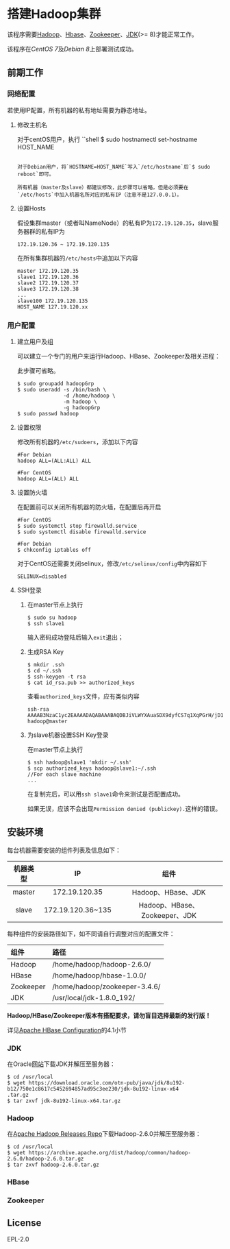 
# 搭建Hadoop集群

该程序需要[Hadoop]、[Hbase]、[Zookeeper]、[JDK](>= 8)才能正常工作。

该程序在*CentOS 7*及*Debian 8*上部署测试成功。

## 前期工作
### 网络配置

若使用IP配置，所有机器的私有地址需要为静态地址。
1. 修改主机名

    对于centOS用户，执行
    ``shell
    $ sudo hostnamectl set-hostname HOST_NAME
    ```
    
    对于Debian用户，将`HOSTNAME=HOST_NAME`写入`/etc/hostname`后`$ sudo reboot`即可。
    
    所有机器（master及slave）都建议修改，此步骤可以省略，但是必须要在`/etc/hosts`中加入机器名所对应的私有IP（注意不是127.0.0.1）。
   
2. 设置Hosts

    假设集群master（或者叫NameNode）的私有IP为`172.19.120.35`，slave服务器群的私有IP为

    ```
    172.19.120.36 ~ 172.19.120.135
    ```
    
    在所有集群机器的`/etc/hosts`中追加以下内容
    ```
    master 172.19.120.35
    slave1 172.19.120.36
    slave2 172.19.120.37
    slave3 172.19.120.38
    ...
    slave100 172.19.120.135
    HOST_NAME 127.19.120.xx
    ```
    
### 用户配置

1. 建立用户及组

    可以建立一个专门的用户来运行Hadoop、HBase、Zookeeper及相关进程：
    
    此步骤可省略。
    ```shell
    $ sudo groupadd hadoopGrp
    $ sudo useradd -s /bin/bash \
                   -d /home/hadoop \
                   -m hadoop \
                   -g hadoopGrp
    $ sudo passwd hadoop
    ```
    
2. 设置权限
    
    修改所有机器的`/etc/sudoers`，添加以下内容
    ```
    #For Debian
    hadoop ALL=(ALL:ALL) ALL
    
    #For CentOS
    hadoop ALL=(ALL) ALL
    ```
    
3. 设置防火墙

    在配置前可以关闭所有机器的防火墙，在配置后再开启
    
    ```shell
    #For CentOS
    $ sudo systemctl stop firewalld.service
    $ sudo systemctl disable firewalld.service
    
    #For Debian
    $ chkconfig iptables off
    ```
    
    对于CentOS还需要关闭selinux，修改`/etc/selinux/config`中内容如下
    ```
    SELINUX=disabled
    ```
    
4. SSH登录
    
    1. 在master节点上执行
    
        ```shell
        $ sudo su hadoop
        $ ssh slave1
        ```
        输入密码成功登陆后输入`exit`退出；
        
    2. 生成RSA Key
    
        ```shell
        $ mkdir .ssh
        $ cd ~/.ssh
        $ ssh-keygen -t rsa
        $ cat id_rsa.pub >> authorized_keys
        ```
        查看`authorized_keys`文件，应有类似内容
        ```
        ssh-rsa AAAAB3NzaC1yc2EAAAADAQABAAABAQDBJiVLWYXAuaSDX9dyfCS7q1XqPGrH/jD1mZ5gfQjBrtkd/AqBs5YQpY1mGdY102r2HrLEYlALaWekqKBXo8AOOyIUmYN+qAlSbtDGIAB17JOp20LtH27lzuaPUcTeK5NhtA21YC5xVuYvUy+BY9rBs8gHRhEIbO7aAWCPXsQ4TFnoH/eE9A+CVe90cBBUBLjpyrW7bhBvA+L4gHYAw9qZOdtMnEdaw3vCPf5iKYYrG0biC7U/TR9leRE1KEIDlNxKCHML2yBdAmvAjBFg9km7IIlegFiojmeS58001p2ib4d/DnnViSKa0awOTru5ocy+iQWjTnX5s4JthPSknQcn hadoop@master
        ```
        
    3. 为slave机器设置SSH Key登录
    
        在master节点上执行
        ```shell
        $ ssh hadoop@slave1 'mkdir ~/.ssh'
        $ scp authorized_keys hadoop@slave1:~/.ssh
        //For each slave machine
        ... 
        ```
        
        在复制完后，可以用`ssh slave1`命令来测试是否配置成功。
        
        如果无误，应该不会出现`Permission denied (publickey).`这样的错误。
        
## 安装环境

每台机器需要安装的组件列表及信息如下：

| 机器类型 | IP | 组件 |
| :------:| :------: | :------: |
| master | 172.19.120.35 | Hadoop、HBase、JDK |
| slave | 172.19.120.36~135 | Hadoop、HBase、Zookeeper、JDK |

每种组件的安装路径如下，如不同请自行调整对应的配置文件：

| 组件 | 路径 |
| :------| :------ |
| Hadoop | /home/hadoop/hadoop-2.6.0/ |
| HBase | /home/hadoop/hbase-1.0.0/ |
| Zookeeper | /home/hadoop/zookeeper-3.4.6/ |
| JDK | /usr/local/jdk-1.8.0_192/ |

**Hadoop/HBase/Zookeeper版本有搭配要求，请勿盲目选择最新的发行版！**

详见[Apache HBase Configuration](https://hbase.apache.org/book.html#basic.prerequisites)的4.1小节

### JDK

在Oracle[网站][JDK]下载JDK并解压至服务器：

```shell
$ cd /usr/local
$ wget https://download.oracle.com/otn-pub/java/jdk/8u192-b12/750e1c8617c5452694857ad95c3ee230/jdk-8u192-linux-x64
.tar.gz
$ tar zxvf jdk-8u192-linux-x64.tar.gz
```

### Hadoop

在[Apache Hadoop Releases Repo](https://archive.apache.org/dist/hadoop/common/)下载Hadoop-2.6.0并解压至服务器：

```shell
$ cd /usr/local
$ wget https://archive.apache.org/dist/hadoop/common/hadoop-2.6.0/hadoop-2.6.0.tar.gz
$ tar zxvf hadoop-2.6.0.tar.gz
```
### HBase

### Zookeeper
    
License
---
EPL-2.0

   [hadoop]: <https://hadoop.apache.org/>
   [hbase]: <https://hbase.apache.org/>
   [sonoscape]: <http://www.sonoscape.com.cn/>
   [zookeeper]: <https://zookeeper.apache.org/>
   [JDK]:<https://www.oracle.com/technetwork/java/javase/downloads/jdk8-downloads-2133151.html>